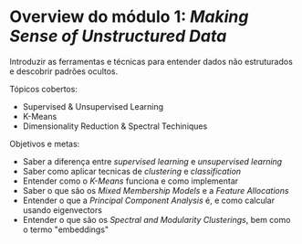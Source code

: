 # Overview do módulo 1: *Making Sense of Unstructured Data*

Introduzir as ferramentas e técnicas para entender dados não estruturados e
descobrir padrões ocultos.

Tópicos cobertos:
* Supervised & Unsupervised Learning
* K-Means
* Dimensionality Reduction & Spectral Techiniques

Objetivos e metas:
* Saber a diferença entre *supervised learning* e *unsupervised learning*
* Saber como aplicar tecnicas de *clustering* e *classification*
* Entender como o *K-Means* funciona e como implementar
* Saber o que são os *Mixed Membership Models* e a *Feature Allocations*
* Entender o que a *Principal Component Analysis* é, e como calcular usando eigenvectors
* Entender o que são os *Spectral and Modularity Clusterings*, bem como o termo "embeddings"